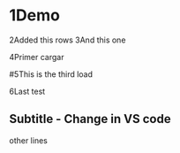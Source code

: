 # 1Demo

2Added this rows
3And this one 

4Primer cargar

#5This is the third load

6Last test

## Subtitle - Change in VS code
other lines

